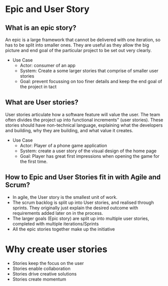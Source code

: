 # Epic and User Story

## What is an epic story?
An epic is a large framework that cannot be delivered with one iteration, so has to be split into smaller ones.
They are useful as they allow the big picture and end goal of the particular project to be set out very clearly.
- Use Case
  - Actor: consumer of an app
  - System: Create a some larger stories that comprise of smaller user stories
  - Goal: prevent focussing on too finer details and keep the end goal of the project in tact

## What are User stories?
User stories articulate how a software feature will value the user. The team often divides the project up into functional increments" (user stories). These stories should have non-technical language, explaining what the developers and building, why they are building, and what value it creates.
- Use Case
  - Actor: Player of a phone game application
  - System: create a user story of the visual design of the home page
  - Goal: Player has great first impressions when opening the game for the first time. 

## How to Epic and User Stories fit in with Agile and Scrum?
- In agile, the User story is the smallest unit of work.
- The scrum backlog is split up into User stories, and realised through sprints. They originally just explain the desired outcome with requirements added later on in the process.
- The larger goals (Epic story) are split up into multiple user stories, completed with multiple iterations/Sprints
- All the epic stories together make up the initiative

# Why create user stories
- Stories keep the focus on the user
- Stories enable collaboration
- Stories drive creative solutions
- Stories create momentum

